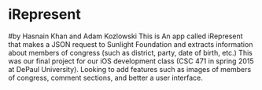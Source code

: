# iRepresent
#by Hasnain Khan and Adam Kozlowski
This is An app called iRepresent that makes a JSON request to Sunlight Foundation and extracts information about members of congress (such as district, party, date of birth, etc.)
This was our final project for our iOS development class (CSC 471 in spring 2015 at DePaul University).
Looking to add features such as images of members of congress, comment sections, and better a user interface.
